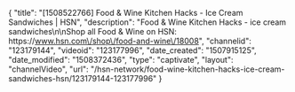 {
    "title": "[1508522766] Food & Wine Kitchen Hacks - Ice Cream Sandwiches | HSN",
    "description": "Food & Wine Kitchen Hacks - ice cream sandwiches\n\nShop all Food & Wine on HSN: https:\/\/www.hsn.com\/shop\/food-and-wine\/18008",
    "channelid": "123179144",
    "videoid": "123177996",
    "date_created": "1507915125",
    "date_modified": "1508372436",
    "type": "captivate",
    "layout": "channelVideo",
    "url": "\/hsn-network\/food-wine-kitchen-hacks-ice-cream-sandwiches-hsn\/123179144-123177996"
}
